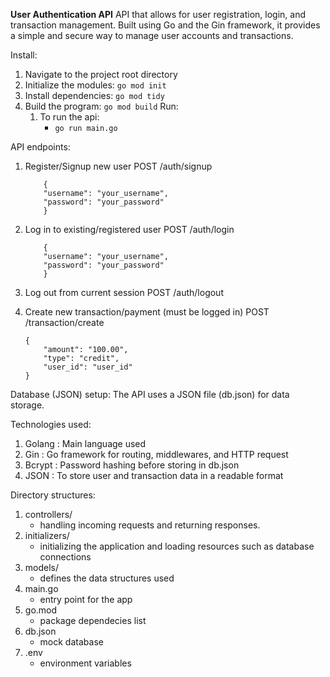 **User Authentication API**
API that allows for user registration, login, and transaction management. Built using Go and the Gin framework, it provides a simple and secure way to manage user accounts and transactions.

Install:
1. Navigate to the project root directory
2. Initialize the modules:
    `go mod init`
3. Install dependencies:
    `go mod tidy`
4. Build the program:
    `go mod build`
Run:
    1. To run the api:
        - `go run main.go`

API endpoints:
1. Register/Signup new user
    POST /auth/signup

    ```
        {
        "username": "your_username",
        "password": "your_password"
        }
    ```

2. Log in to existing/registered user
    POST /auth/login

    ```
        {
        "username": "your_username",
        "password": "your_password"
        }
    ```

3. Log out from current session
    POST /auth/logout

4. Create new transaction/payment (must be logged in)
    POST /transaction/create
    
    ```
    {
        "amount": "100.00",
        "type": "credit",
        "user_id": "user_id"
    }
    ```

Database (JSON) setup:
    The API uses a JSON file (db.json) for data storage.

Technologies used:
1. Golang   : Main language used
2. Gin      : Go framework for routing, middlewares, and HTTP request
3. Bcrypt   : Password hashing before storing in db.json
4. JSON     : To store user and transaction data in a readable format

Directory structures:
1. controllers/
    - handling incoming requests and returning responses.
2. initializers/
    - initializing the application and loading resources such as database connections
3. models/
    - defines the data structures used 
4. main.go
    - entry point for the app
5. go.mod
    - package dependecies list
6. db.json
    - mock database
7. .env
    - environment variables
